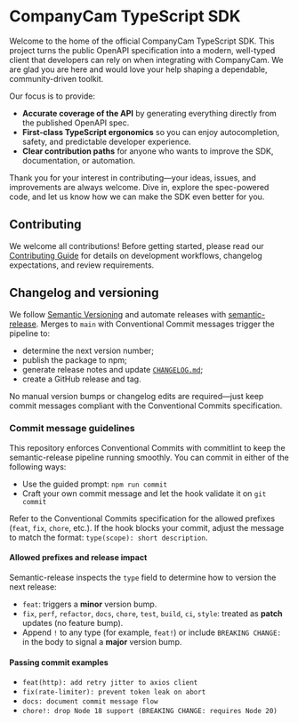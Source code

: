 # CompanyCam TypeScript SDK

Welcome to the home of the official CompanyCam TypeScript SDK. This project turns the public OpenAPI specification into a modern, well-typed client that developers can rely on when integrating with CompanyCam. We are glad you are here and would love your help shaping a dependable, community-driven toolkit.

Our focus is to provide:

- **Accurate coverage of the API** by generating everything directly from the published OpenAPI spec.
- **First-class TypeScript ergonomics** so you can enjoy autocompletion, safety, and predictable developer experience.
- **Clear contribution paths** for anyone who wants to improve the SDK, documentation, or automation.

Thank you for your interest in contributing—your ideas, issues, and improvements are always welcome. Dive in, explore the spec-powered code, and let us know how we can make the SDK even better for you.

## Contributing

We welcome all contributions! Before getting started, please read our [Contributing Guide](CONTRIBUTING.md) for details on development workflows, changelog expectations, and review requirements.

## Changelog and versioning

We follow [Semantic Versioning](https://semver.org/) and automate releases with [semantic-release](https://semantic-release.gitbook.io/semantic-release/). Merges to `main` with Conventional Commit messages trigger the pipeline to:

- determine the next version number;
- publish the package to npm;
- generate release notes and update [`CHANGELOG.md`](CHANGELOG.md);
- create a GitHub release and tag.

No manual version bumps or changelog edits are required—just keep commit messages compliant with the Conventional Commits specification.

### Commit message guidelines

This repository enforces Conventional Commits with commitlint to keep the semantic-release pipeline running smoothly. You can commit in either of the following ways:

- Use the guided prompt: `npm run commit`
- Craft your own commit message and let the hook validate it on `git commit`

Refer to the Conventional Commits specification for the allowed prefixes (`feat`, `fix`, `chore`, etc.). If the hook blocks your commit, adjust the message to match the format: `type(scope): short description`.

#### Allowed prefixes and release impact

Semantic-release inspects the `type` field to determine how to version the next release:

- `feat`: triggers a **minor** version bump.
- `fix`, `perf`, `refactor`, `docs`, `chore`, `test`, `build`, `ci`, `style`: treated as **patch** updates (no feature bump).
- Append `!` to any type (for example, `feat!`) or include `BREAKING CHANGE:` in the body to signal a **major** version bump.

#### Passing commit examples

- `feat(http): add retry jitter to axios client`
- `fix(rate-limiter): prevent token leak on abort`
- `docs: document commit message flow`
- `chore!: drop Node 18 support (BREAKING CHANGE: requires Node 20)`
